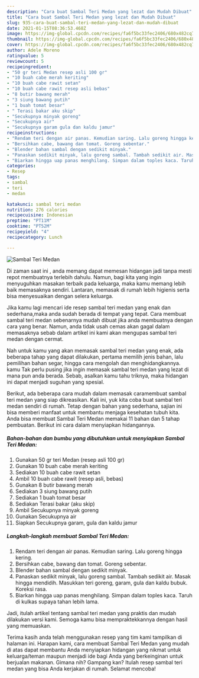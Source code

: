```yaml
---
description: "Cara buat Sambal Teri Medan yang lezat dan Mudah Dibuat"
title: "Cara buat Sambal Teri Medan yang lezat dan Mudah Dibuat"
slug: 935-cara-buat-sambal-teri-medan-yang-lezat-dan-mudah-dibuat
date: 2021-01-15T08:36:53.468Z
image: https://img-global.cpcdn.com/recipes/fa6f5bc33fec2406/680x482cq70/sambal-teri-medan-foto-resep-utama.jpg
thumbnail: https://img-global.cpcdn.com/recipes/fa6f5bc33fec2406/680x482cq70/sambal-teri-medan-foto-resep-utama.jpg
cover: https://img-global.cpcdn.com/recipes/fa6f5bc33fec2406/680x482cq70/sambal-teri-medan-foto-resep-utama.jpg
author: Adele Moreno
ratingvalue: 5
reviewcount: 5
recipeingredient:
- "50 gr teri Medan resep asli 100 gr"
- "10 buah cabe merah keriting"
- "10 buah cabe rawit setan"
- "10 buah cabe rawit resep asli bebas"
- "8 butir bawang merah"
- "3 siung bawang putih"
- "1 buah tomat besar"
- " Terasi bakar aku skip"
- "Secukupnya minyak goreng"
- "Secukupnya air"
- "Secukupnya garam gula dan kaldu jamur"
recipeinstructions:
- "Rendam teri dengan air panas. Kemudian saring. Lalu goreng hingga kering."
- "Bersihkan cabe, bawang dan tomat. Goreng sebentar."
- "Blender bahan sambal dengan sedikit minyak."
- "Panaskan sedikit minyak, lalu goreng sambal. Tambah sedikit air. Masak hingga mendidih. Masukkan teri goreng, garam, gula dan kaldu bubuk. Koreksi rasa."
- "Biarkan hingga uap panas menghilang. Simpan dalam toples kaca. Taruh di kulkas supaya tahan lebih lama."
categories:
- Resep
tags:
- sambal
- teri
- medan

katakunci: sambal teri medan 
nutrition: 276 calories
recipecuisine: Indonesian
preptime: "PT11M"
cooktime: "PT52M"
recipeyield: "4"
recipecategory: Lunch

---
```



![Sambal Teri Medan](https://img-global.cpcdn.com/recipes/fa6f5bc33fec2406/680x482cq70/sambal-teri-medan-foto-resep-utama.jpg)

Di zaman  saat ini , anda memang dapat memesan hidangan jadi tanpa mesti repot membuatnya terlebih dahulu. Namun, bagi kita yang ingin menyuguhkan masakan terbaik pada keluarga, maka kamu memang lebih baik memasaknya sendiri. Lantaran, memasak di rumah lebih higienis serta bisa menyesuaikan dengan selera keluarga.

Jika kamu lagi mencari ide resep sambal teri medan yang enak dan sederhana,maka anda sudah berada di tempat yang tepat. Cara membuat sambal teri medan  sebenarnya mudah dibuat jika anda membuatnya dengan cara yang benar. Namun, anda tidak usah cemas akan gagal dalam memasaknya 
sebab dalam artikel ini kami akan mengupas sambal teri medan dengan cermat.  



Nah untuk kamu yang akan memasak sambal teri medan yang enak, ada beberapa tahap yang dapat dilakukan, pertama memilih jenis bahan, lalu pemilihan bahan segar, hingga cara mengolah dan menghidangkannya. kamu Tak perlu pusing jika ingin memasak sambal teri medan yang lezat di mana pun anda berada. Sebab, asalkan kamu  tahu triknya, maka hidangan ini dapat menjadi suguhan yang spesial.

Berikut, ada beberapa cara mudah dalam memasak caramembuat sambal teri medan yang siap dikreasikan. Kali ini, yuk kita coba buat sambal teri medan sendiri di rumah. Tetap dengan bahan yang sederhana, sajian ini bisa memberi manfaat untuk membantu menjaga kesehatan tubuh kita. Anda bisa membuat Sambal Teri Medan memakai 11 bahan dan 5 tahap pembuatan. Berikut ini cara dalam menyiapkan hidangannya.

<!--inarticleads1-->

##### Bahan-bahan dan bumbu yang dibutuhkan untuk menyiapkan Sambal Teri Medan:

1. Gunakan 50 gr teri Medan (resep asli 100 gr)
1. Gunakan 10 buah cabe merah keriting
1. Sediakan 10 buah cabe rawit setan
1. Ambil 10 buah cabe rawit (resep asli, bebas)
1. Gunakan 8 butir bawang merah
1. Sediakan 3 siung bawang putih
1. Sediakan 1 buah tomat besar
1. Sediakan  Terasi bakar (aku skip)
1. Ambil Secukupnya minyak goreng
1. Gunakan Secukupnya air
1. Siapkan Secukupnya garam, gula dan kaldu jamur




<!--inarticleads2-->

##### Langkah-langkah membuat Sambal Teri Medan:

1. Rendam teri dengan air panas. Kemudian saring. Lalu goreng hingga kering.
1. Bersihkan cabe, bawang dan tomat. Goreng sebentar.
1. Blender bahan sambal dengan sedikit minyak.
1. Panaskan sedikit minyak, lalu goreng sambal. Tambah sedikit air. Masak hingga mendidih. Masukkan teri goreng, garam, gula dan kaldu bubuk. Koreksi rasa.
1. Biarkan hingga uap panas menghilang. Simpan dalam toples kaca. Taruh di kulkas supaya tahan lebih lama.




Jadi, itulah artikel tentang  sambal teri medan  yang praktis dan mudah dilakukan versi kami. Semoga kamu bisa mempraktekkannya dengan hasil yang memuaskan. 

Terima kasih anda telah menggunakan resep yang tim kami tampilkan di halaman ini. Harapan kami, cara membuat  Sambal Teri Medan yang mudah di atas dapat membantu Anda menyiapkan hidangan yang nikmat untuk keluarga/teman maupun menjadi ide bagi Anda yang berkeinginan untuk berjualan makanan. Gimana nih? Gampang kan? Itulah resep sambal teri medan yang bisa Anda kerjakan di rumah. Selamat mencoba!

